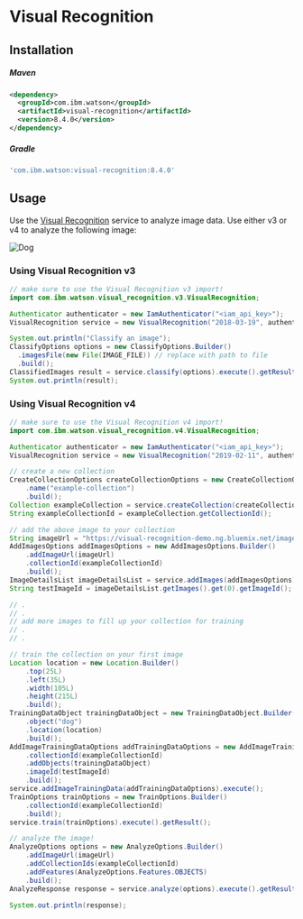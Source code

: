 # Visual Recognition

## Installation

##### Maven

```xml
<dependency>
  <groupId>com.ibm.watson</groupId>
  <artifactId>visual-recognition</artifactId>
  <version>8.4.0</version>
</dependency>
```

##### Gradle

```gradle
'com.ibm.watson:visual-recognition:8.4.0'
```

## Usage

Use the [Visual Recognition][visual_recognition] service to analyze image data. Use either v3 or v4 to analyze the following image:

![Dog](https://visual-recognition-demo.ng.bluemix.net/images/samples/5.jpg)

### Using Visual Recognition v3

```java
// make sure to use the Visual Recognition v3 import!
import com.ibm.watson.visual_recognition.v3.VisualRecognition;

Authenticator authenticator = new IamAuthenticator("<iam_api_key>");
VisualRecognition service = new VisualRecognition("2018-03-19", authenticator);

System.out.println("Classify an image");
ClassifyOptions options = new ClassifyOptions.Builder()
  .imagesFile(new File(IMAGE_FILE)) // replace with path to file
  .build();
ClassifiedImages result = service.classify(options).execute().getResult();
System.out.println(result);
```

### Using Visual Recognition v4

```java
// make sure to use the Visual Recognition v4 import!
import com.ibm.watson.visual_recognition.v4.VisualRecognition;

Authenticator authenticator = new IamAuthenticator("<iam_api_key>");
VisualRecognition service = new VisualRecognition("2019-02-11", authenticator);

// create a new collection
CreateCollectionOptions createCollectionOptions = new CreateCollectionOptions.Builder()
    .name("example-collection")
    .build();
Collection exampleCollection = service.createCollection(createCollectionOptions).execute().getResult();
String exampleCollectionId = exampleCollection.getCollectionId();

// add the above image to your collection
String imageUrl = "https://visual-recognition-demo.ng.bluemix.net/images/samples/5.jpg";
AddImagesOptions addImagesOptions = new AddImagesOptions.Builder()
    .addImageUrl(imageUrl)
    .collectionId(exampleCollectionId)
    .build();
ImageDetailsList imageDetailsList = service.addImages(addImagesOptions).execute().getResult();
String testImageId = imageDetailsList.getImages().get(0).getImageId();

// .
// .
// add more images to fill up your collection for training
// .
// .

// train the collection on your first image
Location location = new Location.Builder()
    .top(25L)
    .left(35L)
    .width(105L)
    .height(215L)
    .build();
TrainingDataObject trainingDataObject = new TrainingDataObject.Builder()
    .object("dog")
    .location(location)
    .build();
AddImageTrainingDataOptions addTrainingDataOptions = new AddImageTrainingDataOptions.Builder()
    .collectionId(exampleCollectionId)
    .addObjects(trainingDataObject)
    .imageId(testImageId)
    .build();
service.addImageTrainingData(addTrainingDataOptions).execute();
TrainOptions trainOptions = new TrainOptions.Builder()
    .collectionId(exampleCollectionId)
    .build();
service.train(trainOptions).execute().getResult();

// analyze the image!
AnalyzeOptions options = new AnalyzeOptions.Builder()
    .addImageUrl(imageUrl)
    .addCollectionIds(exampleCollectionId)
    .addFeatures(AnalyzeOptions.Features.OBJECTS)
    .build();
AnalyzeResponse response = service.analyze(options).execute().getResult();

System.out.println(response);
```

[visual_recognition]: https://cloud.ibm.com/docs/visual-recognition?topic=visual-recognition-getting-started-tutorial
